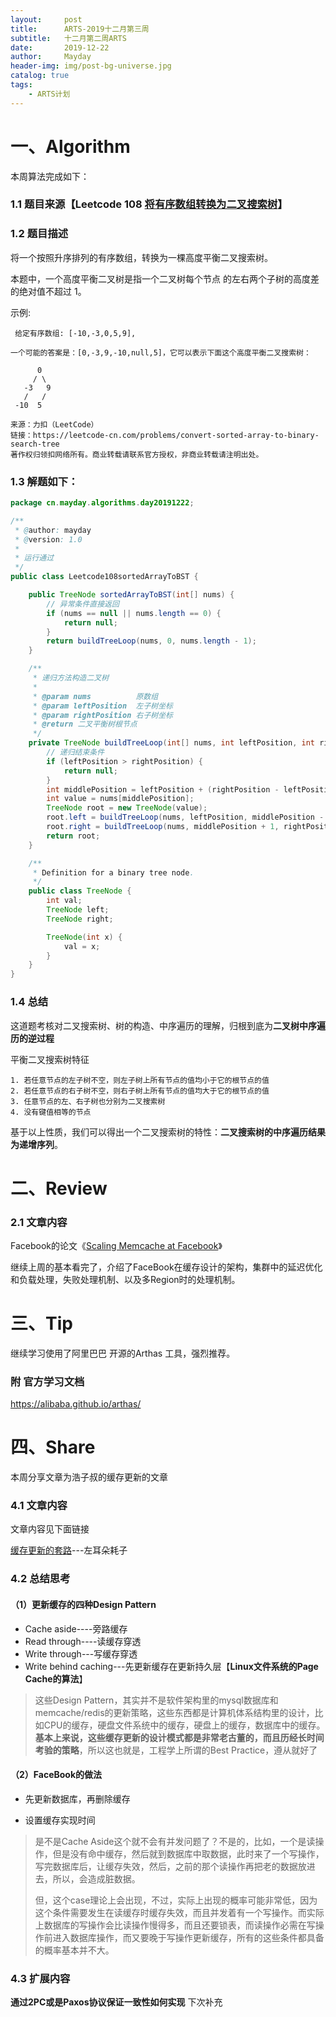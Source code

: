 ```yaml
---
layout:     post
title:      ARTS-2019十二月第三周
subtitle:   十二月第二周ARTS
date:       2019-12-22
author:     Mayday
header-img: img/post-bg-universe.jpg
catalog: true
tags:
    - ARTS计划
---
```


# 一、Algorithm

本周算法完成如下：

### 1.1 题目来源【Leetcode 108 [将有序数组转换为二叉搜索树](https://leetcode-cn.com/problems/convert-sorted-array-to-binary-search-tree/)】

### 1.2 题目描述

将一个按照升序排列的有序数组，转换为一棵高度平衡二叉搜索树。

本题中，一个高度平衡二叉树是指一个二叉树每个节点 的左右两个子树的高度差的绝对值不超过 1。

示例:

     给定有序数组: [-10,-3,0,5,9],
    
    一个可能的答案是：[0,-3,9,-10,null,5]，它可以表示下面这个高度平衡二叉搜索树：
    
          0
         / \
       -3   9
       /   /
     -10  5
    
    来源：力扣（LeetCode）
    链接：https://leetcode-cn.com/problems/convert-sorted-array-to-binary-search-tree
    著作权归领扣网络所有。商业转载请联系官方授权，非商业转载请注明出处。
### 1.3 解题如下：

```java
package cn.mayday.algorithms.day20191222;

/**
 * @author: mayday
 * @version: 1.0
 *
 * 运行通过
 */
public class Leetcode108sortedArrayToBST {

    public TreeNode sortedArrayToBST(int[] nums) {
        // 异常条件直接返回
        if (nums == null || nums.length == 0) {
            return null;
        }
        return buildTreeLoop(nums, 0, nums.length - 1);
    }

    /**
     * 递归方法构造二叉树
     *
     * @param nums          原数组
     * @param leftPosition  左子树坐标
     * @param rightPosition 右子树坐标
     * @return 二叉平衡树根节点
     */
    private TreeNode buildTreeLoop(int[] nums, int leftPosition, int rightPosition) {
        // 递归结束条件
        if (leftPosition > rightPosition) {
            return null;
        }
        int middlePosition = leftPosition + (rightPosition - leftPosition) / 2;
        int value = nums[middlePosition];
        TreeNode root = new TreeNode(value);
        root.left = buildTreeLoop(nums, leftPosition, middlePosition - 1);
        root.right = buildTreeLoop(nums, middlePosition + 1, rightPosition);
        return root;
    }

    /**
     * Definition for a binary tree node.
     */
    public class TreeNode {
        int val;
        TreeNode left;
        TreeNode right;

        TreeNode(int x) {
            val = x;
        }
    }
}

```

### 1.4 总结

这道题考核对二叉搜索树、树的构造、中序遍历的理解，归根到底为**二叉树中序遍历的逆过程**

平衡二叉搜索树特征

```
1. 若任意节点的左子树不空，则左子树上所有节点的值均小于它的根节点的值
2. 若任意节点的右子树不空，则右子树上所有节点的值均大于它的根节点的值
3. 任意节点的左、右子树也分别为二叉搜索树
4. 没有键值相等的节点
```

基于以上性质，我们可以得出一个二叉搜索树的特性：**二叉搜索树的中序遍历结果为递增序列**。



# 二、Review

### 2.1 文章内容

Facebook的论文《[Scaling Memcache at Facebook](https://www.usenix.org/system/files/conference/nsdi13/nsdi13-final170_update.pdf)》

继续上周的基本看完了，介绍了FaceBook在缓存设计的架构，集群中的延迟优化和负载处理，失败处理机制、以及多Region时的处理机制。

# 三、Tip

继续学习使用了阿里巴巴 开源的Arthas 工具，强烈推荐。





###  附 官方学习文档

 https://alibaba.github.io/arthas/

# 四、Share

本周分享文章为浩子叔的缓存更新的文章

### 4.1 文章内容

文章内容见下面链接

[缓存更新的套路](https://coolshell.cn/articles/17416.html)---左耳朵耗子

### 4.2 总结思考

#### （1）更新缓存的四种Design Pattern

- Cache aside----旁路缓存
- Read through----读缓存穿透
- Write through---写缓存穿透
- Write behind caching---先更新缓存在更新持久层【**Linux文件系统的Page Cache的算法**】

> 这些Design Pattern，其实并不是软件架构里的mysql数据库和memcache/redis的更新策略，这些东西都是计算机体系结构里的设计，比如CPU的缓存，硬盘文件系统中的缓存，硬盘上的缓存，数据库中的缓存。**基本上来说，这些缓存更新的设计模式都是非常老古董的，而且历经长时间考验的策略**，所以这也就是，工程学上所谓的Best Practice，遵从就好了

#### （2）FaceBook的做法

- 先更新数据库，再删除缓存

- 设置缓存实现时间

> 是不是Cache Aside这个就不会有并发问题了？不是的，比如，一个是读操作，但是没有命中缓存，然后就到数据库中取数据，此时来了一个写操作，写完数据库后，让缓存失效，然后，之前的那个读操作再把老的数据放进去，所以，会造成脏数据。
>
> 但，这个case理论上会出现，不过，实际上出现的概率可能非常低，因为这个条件需要发生在读缓存时缓存失效，而且并发着有一个写操作。而实际上数据库的写操作会比读操作慢得多，而且还要锁表，而读操作必需在写操作前进入数据库操作，而又要晚于写操作更新缓存，所有的这些条件都具备的概率基本并不大。

### 4.3 扩展内容

**通过2PC或是Paxos协议保证一致性如何实现** 下次补充